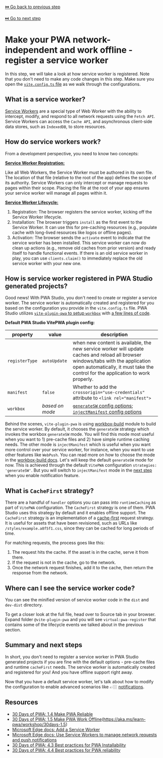 [⏮️ Go back to previous step](4-add-web-manifest.md)

[⏭️ Go to next step](6-notifications.md)

# Make your PWA network-independent and work offline - register a service worker

In this step, we will take a look at how service worker is registered. Note that you don't need to make any code changes in this step. Make sure you open the [`vite.config.ts` file](./solution/03-repose-PWA/vite.config.ts) as we walk through the configurations.

## What is a service worker?

[Service Workers](https://aka.ms/learn-pwa/workshop/docs.microsoft.com/microsoft-edge/progressive-web-apps-chromium/how-to/service-workers) are a special type of Web Worker with the ability to intercept, modify, and respond to all network requests using the `Fetch API`. Service Workers can access the `Cache API`, and asynchronous client-side data stores, such as `IndexedDB`, to store resources.

## How do service workers work?

From a development perspective, you need to know two concepts:

**[Service Worker Registration:](https://aka.ms/learn-pwa/workshop/docs.microsoft.com/microsoft-edge/progressive-web-apps-chromium/how-to/service-workers)**

Like all Web Workers, the Service Worker must be authored in its own file. The location of that file (relative to the root of the app) defines the scope of its authority. Service Workers can only intercept or manage requests to pages within their scope. Placing the file at the root of your app ensures your service worker will manage all pages within it.

**[Service Worker Lifecycle:](https://aka.ms/learn-pwa/workshop/docs.microsoft.com/microsoft-edge/progressive-web-apps-chromium/how-to/service-workers#the-service-worker-lifecycle)**

1. Registration: The browser registers the service worker, kicking off the Service Worker lifecycle.
1. Installation: The browser triggers `install` as the first event to the Service Worker. It can use this for pre-caching resources (e.g., populate cache with long-lived resources like logos or offline pages).
1. Activation: The browser sends the `activate` event to indicate that the service worker has been installed. This service worker can now do clean up actions (e.g., remove old caches from prior version) and ready itself to handle functional events. If there is an old service worker in play, you can use `clients.claim()` to immediately replace the old service worker with your new one.

## How is service worker registered in PWA Studio generated projects?

Good news! With PWA Studio, you don't need to create or register a service worker. The service worker is automatically created and registered for you based on the configuration you provide in the `vite.config.ts` file. PWA Studio utilizes [`vite-plugin-pwa` to setup `workbox`](https://vite-plugin-pwa.netlify.app/workbox/) with [a few lines of code](./solution/03-repose-PWA/vite.config.ts).

**Default PWA Studio VitePWA plugin config:**

| property | value | description |
| --- | --- | --- |
| `registerType` | `autoUpdate` | when new content is available, the new service worker will update caches and reload all browser windows/tabs with the application open automatically, it must take the control for the application to work properly. |
| `manifest` | `false` |  Whether to add the `crossorigin="use-credentials"` attribute to `<link rel="manifest">` |
| `workbox` | *based on mode* | [`generateSW` config options](https://developer.chrome.com/docs/workbox/modules/workbox-build/#generatesw-mode); [`injectManifest` config options](https://developer.chrome.com/docs/workbox/modules/workbox-build/#injectmanifest-mode)|

Behind the scenes, `vite-plugin-pwa` is using [workbox-build](https://developer.chrome.com/docs/workbox/reference/workbox-build/) module to build the service worker. By default, it chooses the `generateSW` strategy which invokes the workbox `generateSW` mode. You will find this mode most useful when you want to 1) pre-cache files and 2) have simple runtime caching needs. The other mode is `injectManifest` which is useful when you want more control over your service worker, for instance, when you want to use other features like `WebPush`. You can read more on how to choose the mode in the [workbox-build docs](https://developer.chrome.com/docs/workbox/modules/workbox-build/#which-mode-to-use). Let's will keep the default `generateSW` mode for now. This is achieved through the default `VitePWA` configuration `strategies: 'generateSW'`. But you will switch to `injectManifest` mode in the [next step](6-notifications.md) when you enable notification feature.

## What is `CacheFirst` strategy?

There are a handful of `handler` options you can pass into `runtimeCaching` as part of `VitePWA` configuration. The `CacheFirst` strategy is one of them. PWA Studio uses this strategy by default and it enables offline support. The `CacheFirst` strategy is an implementation of a [cache-first](https://developer.chrome.com/docs/workbox/caching-strategies-overview/#cache-first-falling-back-to-network) request strategy. It is useful for assets that have been revisioned, such as URLs like `/styles/example.a8f5f1.css`, since they can be cached for long periods of time.

For matching requests, the process goes like this:

1. The request hits the cache. If the asset is in the cache, serve it from there.
2. If the request is not in the cache, go to the network.
3. Once the network request finishes, add it to the cache, then return the response from the network.

## Where can I see the service worker code?

You can see the minified version of service worker code in the `dist` and `dev-dist` directory.

To get a closer look at the full file, head over to Source tab in your browser. Expand folder `@vite-plugin-pwa` and you will see `virtual:pwa-register` that contains some of the lifecycle events we talked about in the previous section.

## Summary and next steps

In short, you don't need to register a service worker in PWA Studio generated projects if you are fine with the default options - pre-cache files and runtime `cacheFirst` needs. The service worker is automatically created and registered for you! And you have offline support right away.

Now that you have a default service worker, let's talk about how to modify the configuration to enable advanced scenarios like 👉🏼 [notifications](6-notifications.md).

## Resources
- [30 Days of PWA: 1.4 Make PWA Reliable](https://aka.ms/learn-pwa/workshop/30days-1.4)
- [30 Days of PWA: 1.5 Make PWA Work Offline]()(https://aka.ms/learn-pwa/workshop/30days-1.5)
- [Microsoft Edge docs: Add a Service Worker](https://aka.ms/learn-pwa/workshop/docs.microsoft.com/microsoft-edge/progressive-web-apps-chromium/how-to/#step-3---add-a-service-worker)
- [Microsoft Edge docs: Use Service Workers to manage network requests and push notifications](https://aka.ms/learn-pwa/workshop/docs.microsoft.com/microsoft-edge/progressive-web-apps-chromium/how-to/service-workers)
- [30 Days of PWA: 4.3 Best practices for PWA Installability](https://aka.ms/learn-pwa/workshop/30days-4.1)
- [30 Days of PWA: 4.4 Best practices for PWA reliability](https://aka.ms/learn-pwa/workshop/30days-4.4)